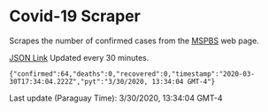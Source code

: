 # Covid-19 Scraper

Scrapes the number of confirmed cases from the [MSPBS](https://www.mspbs.gov.py/covid-19.php) web page.

[JSON Link](https://jmayalag.github.io/covid19-scrape/cases.json)
Updated every 30 minutes.
```
{"confirmed":64,"deaths":0,"recovered":0,"timestamp":"2020-03-30T17:34:04.222Z","pyt":"3/30/2020, 13:34:04 GMT-4"}
```
Last update (Paraguay Time): 3/30/2020, 13:34:04 GMT-4